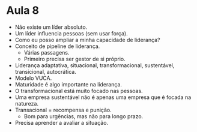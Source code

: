 # Aula 8

* Não existe um líder absoluto.
* Um líder influencia pessoas (sem usar força).
* Como eu posso ampliar a minha capacidade de liderança?
* Conceito de pipeline de liderança.
  * Várias passagens.
  * Primeiro precisa ser gestor de si próprio.
* Liderança adaptativa, situacional, transformacional, sustentável, transicional, autocrática.
* Modelo VUCA.
* Maturidade é algo importante na liderança.
* O transformacional está muito focado nas pessoas.
* Uma empresa sustentável não é apenas uma empresa que é focada na natureza.
* Transacional = recompensa e punição.
  * Bom para urgências, mas não para longo prazo.
* Precisa aprender a avaliar a situação.